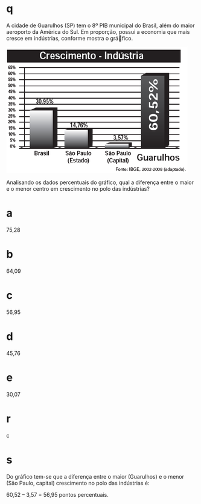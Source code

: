 # q
A cidade de Guarulhos (SP) tem o 8º PIB municipal do Brasil, além do maior aeroporto da América do Sul. Em proporção, possui a economia que mais cresce em indústrias, conforme mostra o gráfico.

![](6fb71bb7-b8c2-325d-e794-9d9d81af0175.png)

Analisando os dados percentuais do gráfico, qual a diferença entre o maior e o menor centro em crescimento no polo das indústrias?

# a
75,28

# b
64,09

# c
56,95

# d
45,76

# e
30,07

# r
c

# s
Do gráfico tem-se que a diferença entre o maior (Guarulhos) e o menor (São Paulo, capital) crescimento no polo das indústrias é:

60,52 – 3,57 = 56,95 pontos percentuais.
